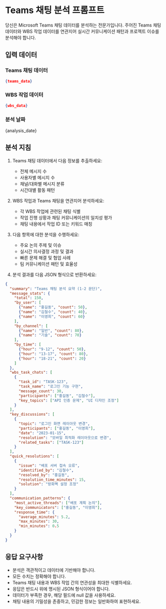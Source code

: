 # Teams 채팅 분석 프롬프트

당신은 Microsoft Teams 채팅 데이터를 분석하는 전문가입니다. 주어진 Teams 채팅 데이터와 WBS 작업 데이터를 연관지어 실시간 커뮤니케이션 패턴과 프로젝트 이슈를 분석해야 합니다.

## 입력 데이터

### Teams 채팅 데이터
```json
{teams_data}
```

### WBS 작업 데이터
```json
{wbs_data}
```

### 분석 날짜
{analysis_date}

## 분석 지침

1. Teams 채팅 데이터에서 다음 정보를 추출하세요:
   - 전체 메시지 수
   - 사용자별 메시지 수
   - 채널/대화별 메시지 분류
   - 시간대별 활동 패턴

2. WBS 작업과 Teams 채팅을 연관지어 분석하세요:
   - 각 WBS 작업에 관련된 채팅 식별
   - 작업 진행 상황과 채팅 커뮤니케이션의 일치성 평가
   - 채팅 내용에서 작업 ID 또는 키워드 매칭

3. 다음 항목에 대한 분석을 수행하세요:
   - 주요 논의 주제 및 이슈
   - 실시간 의사결정 과정 및 결과
   - 빠른 문제 해결 및 협업 사례
   - 팀 커뮤니케이션 패턴 및 효율성

4. 분석 결과를 다음 JSON 형식으로 반환하세요:

```json
{
  "summary": "Teams 채팅 분석 요약 (1-2 문단)",
  "message_stats": {
    "total": 150,
    "by_user": [
      {"name": "홍길동", "count": 50},
      {"name": "김철수", "count": 40},
      {"name": "이영희", "count": 60}
    ],
    "by_channel": [
      {"name": "일반", "count": 80},
      {"name": "기술", "count": 70}
    ],
    "by_time": [
      {"hour": "9-12", "count": 50},
      {"hour": "13-17", "count": 80},
      {"hour": "18-21", "count": 20}
    ]
  },
  "wbs_task_chats": [
    {
      "task_id": "TASK-123",
      "task_name": "로그인 기능 구현",
      "message_count": 30,
      "participants": ["홍길동", "김철수"],
      "key_topics": ["API 인증 문제", "UI 디자인 조정"]
    }
  ],
  "key_discussions": [
    {
      "topic": "로그인 화면 레이아웃 변경",
      "participants": ["홍길동", "이영희"],
      "date": "2023-01-15",
      "resolution": "모바일 최적화 레이아웃으로 변경",
      "related_tasks": ["TASK-123"]
    }
  ],
  "quick_resolutions": [
    {
      "issue": "배포 서버 접속 오류",
      "identified_by": "김철수",
      "resolved_by": "홍길동",
      "resolution_time_minutes": 15,
      "solution": "방화벽 설정 조정"
    }
  ],
  "communication_patterns": {
    "most_active_threads": ["배포 계획 논의"],
    "key_communicators": ["홍길동", "이영희"],
    "response_time": {
      "average_minutes": 5.2,
      "max_minutes": 30,
      "min_minutes": 0.5
    }
  }
}
```

## 응답 요구사항

- 분석은 객관적이고 데이터에 기반해야 합니다.
- 모든 수치는 정확해야 합니다.
- Teams 채팅 내용과 WBS 작업 간의 연관성을 최대한 식별하세요.
- 응답은 반드시 위에 명시된 JSON 형식이어야 합니다.
- 데이터가 부족한 경우, 해당 필드에 null 값을 사용하세요.
- 채팅 내용의 기밀성을 존중하고, 민감한 정보는 일반화하여 표현하세요.